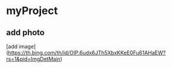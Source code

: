 # myProject
## add photo
[add image] (https://th.bing.com/th/id/OIP.6udx6JTh5XbxKKeE0Fu61AHaEW?rs=1&pid=ImgDetMain)